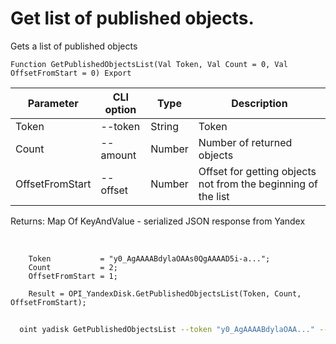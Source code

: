 ﻿---
sidebar_position: 3
---

# Get list of published objects.
 Gets a list of published objects



`Function GetPublishedObjectsList(Val Token, Val Count = 0, Val OffsetFromStart = 0) Export`

  | Parameter | CLI option | Type | Description |
  |-|-|-|-|
  | Token | --token | String | Token |
  | Count | --amount | Number | Number of returned objects |
  | OffsetFromStart | --offset | Number | Offset for getting objects not from the beginning of the list |

  
  Returns:  Map Of KeyAndValue - serialized JSON response from Yandex

<br/>




```bsl title="Code example"
    Token           = "y0_AgAAAABdylaOAAs0QgAAAAD5i-a...";
    Count           = 2;
    OffsetFromStart = 1;

    Result = OPI_YandexDisk.GetPublishedObjectsList(Token, Count, OffsetFromStart);
```



```sh title="CLI command example"
    
  oint yadisk GetPublishedObjectsList --token "y0_AgAAAABdylaOAA..." --amount %amount% --offset %offset%

```

```json title="Result"

```
